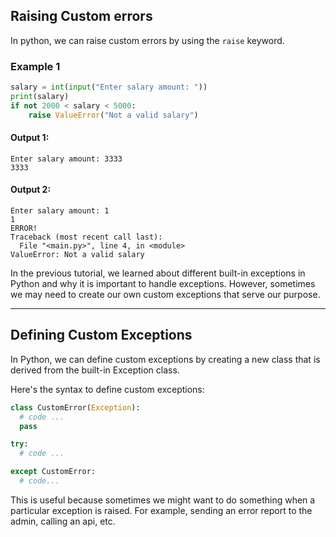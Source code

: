 ## Raising Custom errors 
In python, we can raise custom errors by using the `raise`  keyword. 

### Example 1
```python
salary = int(input("Enter salary amount: "))
print(salary)
if not 2000 < salary < 5000:
    raise ValueError("Not a valid salary")
```

#### Output 1: 
```
Enter salary amount: 3333
3333
```
#### Output 2:
```
Enter salary amount: 1
1
ERROR!
Traceback (most recent call last):
  File "<main.py>", line 4, in <module>
ValueError: Not a valid salary
````

In the previous tutorial, we learned about different built-in exceptions in Python and why it is important to handle exceptions. However, sometimes we may need to create our own custom exceptions that serve our purpose.

----

## Defining Custom Exceptions
In Python, we can define custom exceptions by creating a new class that is derived from the built-in Exception class.

Here's the syntax to define custom exceptions:
```python
class CustomError(Exception):
  # code ...
  pass

try:
  # code ...

except CustomError:
  # code...
```

This is useful because sometimes we might want to do something when a particular exception is raised. For example, sending an error report to the admin, calling an api, etc.
